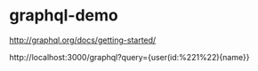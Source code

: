 # graphql-demo

http://graphql.org/docs/getting-started/

http://localhost:3000/graphql?query={user(id:%221%22){name}}
